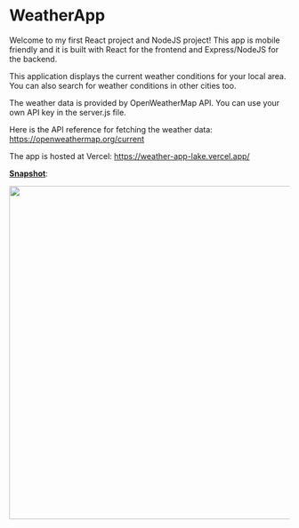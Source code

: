 # WeatherApp

Welcome to my first React project and NodeJS project! This app is mobile friendly and it is built with React for the frontend and Express/NodeJS for the backend.

This application displays the current weather conditions for your local area. You can also search for weather conditions in other cities too.

The weather data is provided by OpenWeatherMap API. You can use your own API key in the server.js file.

Here is the API reference for fetching the weather data: https://openweathermap.org/current

The app is hosted at Vercel: https://weather-app-lake.vercel.app/

<u><b>Snapshot</b></u>:

<img src="https://gyazo.com/cdfb2b9250189cf79530a7c020840ca3.gif" width="600" >
